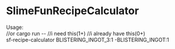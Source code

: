 # SlimeFunRecipeCalculator
Usage: \
//or cargo run --    //i need this(1+)    //i already have this(0+) \
sf-recipe-calculator BLISTERING_INGOT_3:1 -BLISTERING_INGOT:1